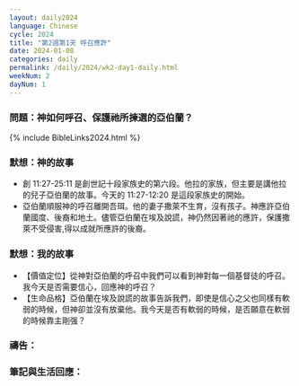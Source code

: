 ```yaml
---
layout: daily2024
language: Chinese
cycle: 2024
title: "第2週第1天 呼召應許"
date: 2024-01-08
categories: daily
permalink: /daily/2024/wk2-day1-daily.html
weekNum: 2
dayNum: 1
---
```


### 問題：神如何呼召、保護祂所揀選的亞伯蘭？

{% include BibleLinks2024.html %}

### 默想：神的故事
+ 創 11:27-25:11 是創世記十段家族史的第六段。他拉的家族，但主要是講他拉的兒子亞伯蘭的故事。今天的 11:27-12:20 是這段家族史的開始。
+ 亞伯蘭順服神的呼召離開吾珥。他的妻子撒萊不生育，沒有孩子。神應許亞伯蘭國度、後裔和地土。儘管亞伯蘭在埃及說謊，神仍然因著祂的應許，保護撒萊不受侵害,得以成就所應許的後裔。

### 默想：我的故事
+ 【價值定位】從神對亞伯蘭的呼召中我們可以看到神對每一個基督徒的呼召。我今天是否需要信心，回應神的呼召？
+ 【生命品格】亞伯蘭在埃及說謊的故事告訴我們，即使是信心之父也同樣有軟弱的時候，但神卻並沒有放棄他。我今天是否有軟弱的時候，是否願意在軟弱的時候靠主剛强？

### 禱告：

### 筆記與生活回應：
